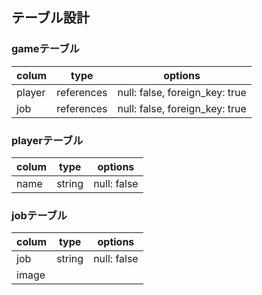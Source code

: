 ## テーブル設計

### gameテーブル
| colum  | type       | options                        |
| ------ | ---------- | ------------------------------ |
| player | references | null: false, foreign_key: true |
| job    | references | null: false, foreign_key: true |

### playerテーブル
| colum | type   | options     |
| ----- | ------ | ----------- |
| name  | string | null: false |

### jobテーブル
| colum | type   | options     |
| ----- | ------ | ----------- |
| job   | string | null: false |
| image |        |             |
